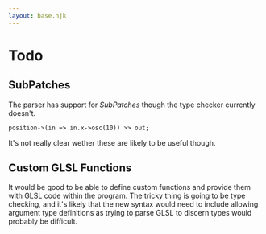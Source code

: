 ```yaml
---
layout: base.njk
---
```


# Todo

## SubPatches

The parser has support for _SubPatches_ though the type checker currently doesn't.

```snek
position->(in => in.x->osc(10)) >> out;
```

It's not really clear wether these are likely to be useful though.

## Custom GLSL Functions

It would be good to be able to define custom functions and provide them with GLSL code within the program. The tricky thing is going to be type checking, and it's likely that the new syntax would need to include allowing argument type definitions as trying to parse GLSL to discern types would probably be difficult.
